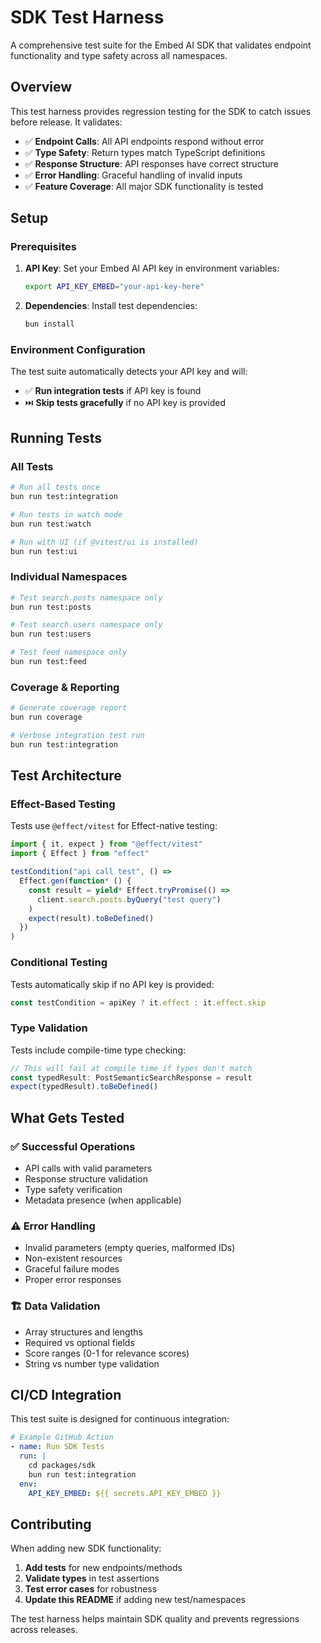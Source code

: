 # SDK Test Harness

A comprehensive test suite for the Embed AI SDK that validates endpoint functionality and type safety across all namespaces.

## Overview

This test harness provides regression testing for the SDK to catch issues before release. It validates:

- ✅ **Endpoint Calls**: All API endpoints respond without error
- ✅ **Type Safety**: Return types match TypeScript definitions  
- ✅ **Response Structure**: API responses have correct structure
- ✅ **Error Handling**: Graceful handling of invalid inputs
- ✅ **Feature Coverage**: All major SDK functionality is tested

## Setup

### Prerequisites
1. **API Key**: Set your Embed AI API key in environment variables:
   ```bash
   export API_KEY_EMBED="your-api-key-here"
   ```

2. **Dependencies**: Install test dependencies:
   ```bash
   bun install
   ```

### Environment Configuration

The test suite automatically detects your API key and will:
- ✅ **Run integration tests** if API key is found
- ⏭️  **Skip tests gracefully** if no API key is provided

## Running Tests

### All Tests
```bash
# Run all tests once
bun run test:integration

# Run tests in watch mode
bun run test:watch

# Run with UI (if @vitest/ui is installed)
bun run test:ui
```

### Individual Namespaces
```bash
# Test search.posts namespace only
bun run test:posts

# Test search.users namespace only  
bun run test:users

# Test feed namespace only
bun run test:feed
```

### Coverage & Reporting
```bash
# Generate coverage report
bun run coverage

# Verbose integration test run
bun run test:integration
```

## Test Architecture

### Effect-Based Testing
Tests use `@effect/vitest` for Effect-native testing:

```typescript
import { it, expect } from "@effect/vitest"
import { Effect } from "effect"

testCondition("api call test", () =>
  Effect.gen(function* () {
    const result = yield* Effect.tryPromise(() =>
      client.search.posts.byQuery("test query")
    )
    expect(result).toBeDefined()
  })
)
```

### Conditional Testing
Tests automatically skip if no API key is provided:

```typescript
const testCondition = apiKey ? it.effect : it.effect.skip
```

### Type Validation
Tests include compile-time type checking:

```typescript
// This will fail at compile time if types don't match
const typedResult: PostSemanticSearchResponse = result
expect(typedResult).toBeDefined()
```

## What Gets Tested

### ✅ Successful Operations
- API calls with valid parameters
- Response structure validation
- Type safety verification
- Metadata presence (when applicable)

### ⚠️ Error Handling  
- Invalid parameters (empty queries, malformed IDs)
- Non-existent resources
- Graceful failure modes
- Proper error responses

### 🏗️ Data Validation
- Array structures and lengths
- Required vs optional fields
- Score ranges (0-1 for relevance scores)
- String vs number type validation

## CI/CD Integration

This test suite is designed for continuous integration:

```yaml
# Example GitHub Action
- name: Run SDK Tests
  run: |
    cd packages/sdk
    bun run test:integration
  env:
    API_KEY_EMBED: ${{ secrets.API_KEY_EMBED }}
```

## Contributing

When adding new SDK functionality:

1. **Add tests** for new endpoints/methods
2. **Validate types** in test assertions  
3. **Test error cases** for robustness
4. **Update this README** if adding new test/namespaces

The test harness helps maintain SDK quality and prevents regressions across releases. 
